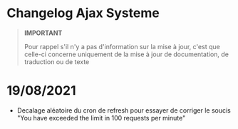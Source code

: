 # Changelog Ajax Systeme

>**IMPORTANT**
>
>Pour rappel s'il n'y a pas d'information sur la mise à jour, c'est que celle-ci concerne uniquement de la mise à jour de documentation, de traduction ou de texte

# 19/08/2021

- Decalage aléatoire du cron de refresh pour essayer de corriger le soucis "You have exceeded the limit in 100 requests per minute"